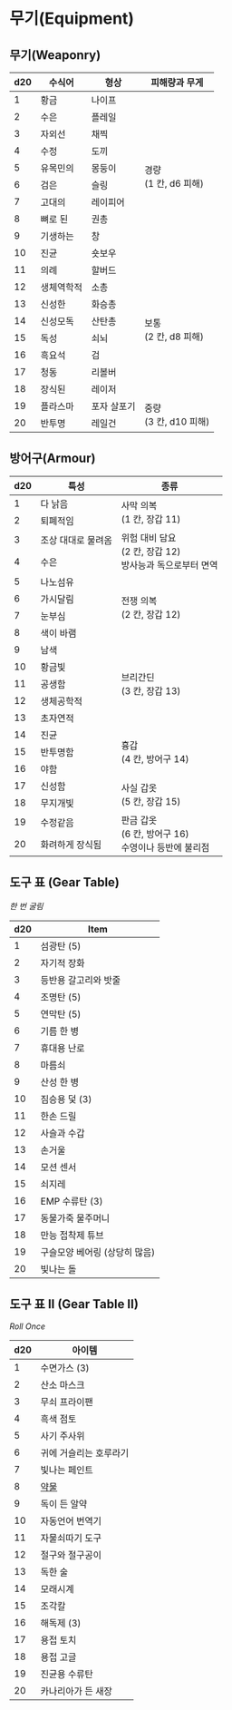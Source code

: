 # 무기(Equipment)
## 무기(Weaponry)
<table>
<thead><tr><th>d20</th><th>수식어</th><th>형상</th><th>피해량과 무게</th></th></thead>
<tr><td>1</td><td>황금</td><td>나이프</td><td rowspan="10">경량<br />(1 칸, d6 피해)</td></tr>
<tr><td>2</td><td>수은</td><td>플레일</td></tr>
<tr><td>3</td><td>자외선</td><td>채찍</td></tr>
<tr><td>4</td><td>수정</td><td>도끼</td></tr>
<tr><td>5</td><td>유목민의</td><td>몽둥이</td></tr>
<tr><td>6</td><td>검은</td><td>슬링</td></tr>
<tr><td>7</td><td>고대의</td><td>레이피어</td></tr>
<tr><td>8</td><td>뼈로 된</td><td>권총</td></tr>
<tr><td>9</td><td>기생하는</td><td>창</td></tr>
<tr><td>10</td><td>진균</td><td>숏보우</td></tr>
<tr><td>11</td><td>의례</td><td>할버드</td><td rowspan="8">보통<br />(2 칸, d8 피해)</td></tr>
<tr><td>12</td><td>생체역학적</td><td>소총</td></tr>
<tr><td>13</td><td>신성한</td><td>화승총</td></tr>
<tr><td>14</td><td>신성모독</td><td>산탄총</td></tr>
<tr><td>15</td><td>독성</td><td>쇠뇌</td></tr>
<tr><td>16</td><td>흑요석</td><td>검</td></tr>
<tr><td>17</td><td>청동</td><td>리볼버</td></tr>
<tr><td>18</td><td>장식된</td><td>레이저</td></tr>
<tr><td>19</td><td>플라스마</td><td>포자 살포기</td><td rowspan="2">중량<br />(3 칸, d10 피해)</td></tr>
<tr><td>20</td><td>반투명</td><td>레일건</td></tr>
</table>

## 방어구(Armour)
<table>
<thead><tr><th>d20</th><th>특성</th><th>종류</th></tr></thead>
<tr><td>1</td><td>다 낡음</td><td rowspan="2">사막 의복<br />(1 칸, 장갑 11)</td></tr>
<tr><td>2</td><td>퇴폐적임</td></tr>
<tr><td>3</td><td>조상 대대로 물려옴</td><td rowspan="2">위험 대비 담요<br />(2 칸, 장갑 12)<br />방사능과 독으로부터 면역</td></tr>
<tr><td>4</td><td>수은</td></tr>
<tr><td>5</td><td>나노섬유</td><td rowspan="4">전쟁 의복<br />(2 칸, 장갑 12)</td></tr>
<tr><td>6</td><td>가시달림</td></tr>
<tr><td>7</td><td>눈부심</td></tr>
<tr><td>8</td><td>색이 바램</td></tr>
<tr><td>9</td><td>남색</td><td rowspan="5">브리간딘<br />(3 칸, 장갑 13)</td></tr>
<tr><td>10</td><td>황금빛</td></tr>
<tr><td>11</td><td>공생함</td></tr>
<tr><td>12</td><td>생체공학적</td></tr>
<tr><td>13</td><td>초자연적</td></tr>
<tr><td>14</td><td>진균</td><td rowspan="3">흉갑<br />(4 칸, 방어구 14)</td></tr>
<tr><td>15</td><td>반투명함</td></tr>
<tr><td>16</td><td>야함</td></tr>
<tr><td>17</td><td>신성함</td><td rowspan="2">사실 갑옷<br />(5 칸, 장갑 15)</td></tr>
<tr><td>18</td><td>무지개빛</td></tr>
<tr><td>19</td><td>수정같음</td><td rowspan="2">판금 갑옷<br />(6 칸, 방어구 16)<br />수영이나 등반에 불리점</td></tr>
<tr><td>20</td><td>화려하게 장식됨</td></tr>
</table>

## 도구 표 (Gear Table)
_한 번 굴림_

<table>
<thead><th>d20</th><th>Item</th></thead>
<tr><td>1</td><td>섬광탄 (5)</td></tr>
<tr><td>2</td><td>자기적 장화</td></tr>
<tr><td>3</td><td>등반용 갈고리와 밧줄</td></tr>
<tr><td>4</td><td>조명탄 (5)</td></tr>
<tr><td>5</td><td>연막탄 (5)</td></tr>
<tr><td>6</td><td>기름 한 병</td></tr>
<tr><td>7</td><td>휴대용 난로</td></tr>
<tr><td>8</td><td>마름쇠</td></tr>
<tr><td>9</td><td>산성 한 병</td></tr>
<tr><td>10</td><td>짐승용 덫 (3)</td></tr>
<tr><td>11</td><td>한손 드릴</td></tr>
<tr><td>12</td><td>사슬과 수갑</td></tr>
<tr><td>13</td><td>손거울</td></tr>
<tr><td>14</td><td>모션 센서</td></tr>
<tr><td>15</td><td>쇠지레</td></tr>
<tr><td>16</td><td>EMP 수류탄 (3)</td></tr>
<tr><td>17</td><td>동물가죽 물주머니</td></tr>
<tr><td>18</td><td>만능 접착제 튜브</td></tr>
<tr><td>19</td><td>구슬모양 베어링 (상당히 많음)</td></tr>
<tr><td>20</td><td>빛나는 돌</td></tr>
</table>

## 도구 표 II (Gear Table II)
_Roll Once_

<table>
<thead><th>d20</th><th>아이템</th></thead>
<tr><td>1</td><td>수면가스 (3)</td></tr>
<tr><td>2</td><td>산소 마스크</td></tr>
<tr><td>3</td><td>무쇠 프라이팬</td></tr>
<tr><td>4</td><td>흑색 점토</td></tr>
<tr><td>5</td><td>사기 주사위</td></tr>
<tr><td>6</td><td>귀에 거슬리는 호루라기</td></tr>
<tr><td>7</td><td>빛나는 페인트</td></tr>
<tr><td>8</td><td><a href='#/referee-rules.md?id=바안의-약물-drugs-of-vaarn'>약물</a></td></tr>
<tr><td>9</td><td>독이 든 알약</td></tr>
<tr><td>10</td><td>자동언어 번역기</td></tr>
<tr><td>11</td><td>자물쇠따기 도구</td></tr>
<tr><td>12</td><td>절구와 절구공이</td></tr>
<tr><td>13</td><td>독한 술</td></tr>
<tr><td>14</td><td>모래시계</td></tr>
<tr><td>15</td><td>조각칼</td></tr>
<tr><td>16</td><td>해독제 (3)</td></tr>
<tr><td>17</td><td>용접 토치</td></tr>
<tr><td>18</td><td>용접 고글</td></tr>
<tr><td>19</td><td>진균용 수류탄</td></tr>
<tr><td>20</td><td>카나리아가 든 새장</td></tr>
</table>
